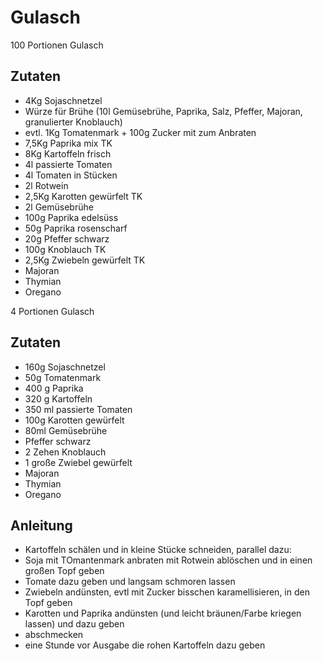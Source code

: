 # Gulasch

100 Portionen Gulasch

## Zutaten

* 4Kg Sojaschnetzel
* Würze für Brühe (10l Gemüsebrühe, Paprika, Salz, Pfeffer, Majoran, granulierter Knoblauch)
* evtl. 1Kg Tomatenmark + 100g Zucker mit zum Anbraten
* 7,5Kg Paprika mix TK
* 8Kg Kartoffeln frisch
* 4l passierte Tomaten
* 4l Tomaten in Stücken
* 2l Rotwein
* 2,5Kg Karotten gewürfelt TK
* 2l Gemüsebrühe
* 100g Paprika edelsüss
* 50g Paprika rosenscharf
* 20g Pfeffer schwarz
* 100g Knoblauch TK
* 2,5Kg Zwiebeln gewürfelt TK
* Majoran
* Thymian
* Oregano

4 Portionen Gulasch

## Zutaten

* 160g Sojaschnetzel
* 50g Tomatenmark
* 400 g Paprika
* 320 g Kartoffeln
* 350 ml passierte Tomaten
* 100g Karotten gewürfelt
* 80ml Gemüsebrühe
* Pfeffer schwarz
* 2 Zehen Knoblauch
* 1 große Zwiebel gewürfelt
* Majoran
* Thymian
* Oregano

## Anleitung
* Kartoffeln schälen und in kleine Stücke schneiden, parallel dazu:
* Soja mit TOmantenmark anbraten mit Rotwein ablöschen und in einen großen Topf geben
* Tomate dazu geben und langsam schmoren lassen
* Zwiebeln andünsten, evtl mit Zucker bisschen karamellisieren, in den Topf geben
* Karotten und Paprika andünsten (und leicht bräunen/Farbe kriegen lassen) und dazu geben
* abschmecken
* eine Stunde vor Ausgabe die rohen Kartoffeln dazu geben
